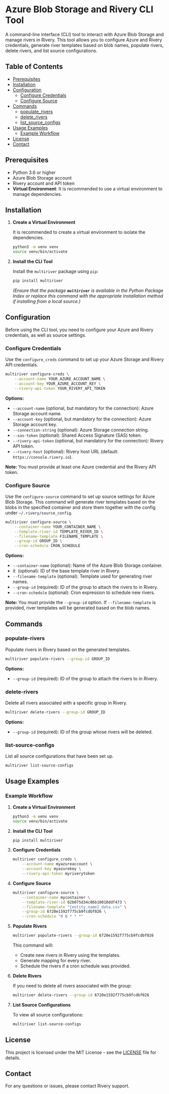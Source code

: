 # Azure Blob Storage and Rivery CLI Tool

A command-line interface (CLI) tool to interact with Azure Blob Storage and manage rivers in Rivery. This tool allows you to configure Azure and Rivery credentials, generate river templates based on blob names, populate rivers, delete rivers, and list source configurations.

## Table of Contents

- [Prerequisites](#prerequisites)
- [Installation](#installation)
- [Configuration](#configuration)
  - [Configure Credentials](#configure-credentials)
  - [Configure Source](#configure-source)
- [Commands](#commands)
  - [populate\_rivers](#populate-rivers)
  - [delete\_rivers](#delete-rivers)
  - [list\_source\_configs](#list_source_configs)
- [Usage Examples](#usage-examples)
  - [Example Workflow](#example-workflow)
- [License](#license)
- [Contact](#contact)

## Prerequisites

- Python 3.6 or higher
- Azure Blob Storage account
- Rivery account and API token
- **Virtual Environment**: It is recommended to use a virtual environment to manage dependencies.

## Installation

1. **Create a Virtual Environment**

   It is recommended to create a virtual environment to isolate the dependencies.

   ```bash
   python3 -m venv venv
   source venv/bin/activate
   ```

2. **Install the CLI Tool**

   Install the `multiriver` package using `pip`:

   ```bash
   pip install multiriver
   ```

   *(Ensure that the package ********************************************************`multiriver`******************************************************** is available in the Python Package Index or replace this command with the appropriate installation method if installing from a local source.)*

## Configuration

Before using the CLI tool, you need to configure your Azure and Rivery credentials, as well as source settings.

### Configure Credentials

Use the `configure_creds` command to set up your Azure Storage and Rivery API credentials.

```bash
multiriver configure-creds \
    --account-name YOUR_AZURE_ACCOUNT_NAME \
    --account-key YOUR_AZURE_ACCOUNT_KEY \
    --rivery-api-token YOUR_RIVERY_API_TOKEN
```

**Options:**

- `--account-name` (optional, but mandatory for the connection): Azure Storage account name.
- `--account-key` (optional, but mandatory for the connection): Azure Storage account key.
- `--connection-string` (optional): Azure Storage connection string.
- `--sas-token` (optional): Shared Access Signature (SAS) token.
- `--rivery-api-token` (optional, but mandatory for the connection): Rivery API token.
- `--rivery-host` (optional): Rivery host URL (default: `https://console.rivery.io`).

**Note:** You must provide at least one Azure credential and the Rivery API token.

### Configure Source

Use the `configure-source` command to set up source settings for Azure Blob Storage. This command will generate river templates based on the blobs in the specified container and store them together with the config under `~/.rivery/source_config`.

```bash
multiriver configure-source \
    --container-name YOUR_CONTAINER_NAME \
    --template-river-id TEMPLATE_RIVER_ID \
    --filename-template FILENAME_TEMPLATE \
    --group-id GROUP_ID \
    --cron-schedule CRON_SCHEDULE
```

**Options:**

- `--container-name` (optional): Name of the Azure Blob Storage container.
- it  (optional): ID of the base template river in Rivery.
- `--filename-template` (optional): Template used for generating river names.
- `--group-id` (required): ID of the group to attach the rivers to in Rivery.
- `--cron-schedule` (optional): Cron expression to schedule new rivers.

**Note:** You must provide the `--group-id` option. If `--filename-template` is provided, river templates will be generated based on the blob names.

## Commands

### populate-rivers

Populate rivers in Rivery based on the generated templates.

```bash
multiriver populate-rivers --group-id GROUP_ID
```

**Options:**

- `--group-id` (required): ID of the group to attach the rivers to in Rivery.

### delete-rivers

Delete all rivers associated with a specific group in Rivery.

```bash
multiriver delete-rivers --group-id GROUP_ID
```

**Options:**

- `--group-id` (required): ID of the group whose rivers will be deleted.

### list-source-configs

List all source configurations that have been set up.

```bash
multiriver list-source-configs
```

## Usage Examples

### Example Workflow

1. **Create a Virtual Environment**

   ```bash
   python3 -m venv venv
   source venv/bin/activate
   ```

2. **Install the CLI Tool**

   ```bash
   pip install multiriver
   ```

3. **Configure Credentials**

   ```bash
   multiriver configure_creds \
       --account-name myazureaccount \
       --account-key myazurekey \
       --rivery-api-token myriverytoken
   ```

4. **Configure Source**

   ```bash
   multiriver configure-source \
       --container-name mycontainer \
       --template-river-id 62b075d34c86b10010ddf473 \
       --filename-template "{entity_name}_data.csv" \
       --group-id 6720e1592f775cb9fcdbf026 \
       --cron-schedule "0 0 * * *"
   ```

5. **Populate Rivers**

   ```bash
   multiriver populate-rivers --group-id 6720e1592f775cb9fcdbf026
   ```

   This command will:

   - Create new rivers in Rivery using the templates.
   - Generate mapping for every river.
   - Schedule the rivers if a cron schedule was provided.

6. **Delete Rivers**

   If you need to delete all rivers associated with the group:

   ```bash
   multiriver delete-rivers --group-id 6720e1592f775cb9fcdbf026
   ```

7. **List Source Configurations**

   To view all source configurations:

   ```bash
   multiriver list-source-configs
   ```

## License

This project is licensed under the MIT License - see the [LICENSE](LICENSE) file for details.

## Contact

For any questions or issues, please contact Rivery support.

